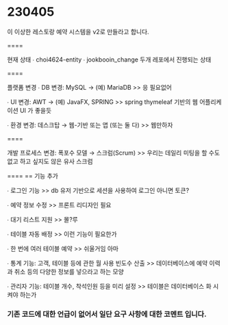 # 230405 

이 이상한 레스토랑 예약 시스템을 v2로 만들라고 합니다. 

====

현재 상태 
 ∙ choi4624-entity 
 ∙ jookbooin_change
두개 레포에서 진행되는 상태 



====

플랫폼 변경
∙ DB 변경: MySQL → (예) MariaDB >> 응 필요없어

∙ UI 변경: AWT → (예) JavaFX, SPRING >>  spring thymeleaf 기반의 웹 어플리케이션 UI 가 좋을듯 

∙ 환경 변경: 데스크탑 → 웹-기반 또는 앱 (또는 둘 다) >> 웹만하자 

====

개발 프로세스 변경: 폭포수 모델 → 스크럼(Scrum) >> 우리는 데일리 미팅을 할 수도 없고 하고 싶지도 않은 유사 스크럼 


====
 == 기능 추가

∙ 로그인 기능 >> db 유저 기반으로 세션을 사용하여 로그인 아니면 토큰? 

∙ 예약 정보 수정 >> 프론트 리디자인 필요 

∙ 대기 리스트 지원 >> 몰?루 

∙ 테이블 자동 배정 >> 이런 기능이 필요한가 

∙ 한 번에 여러 테이블 예약 >> 쉬울거임 아마 

∙ 통계 기능: 고객, 테이블 등에 관한 월 사용 빈도수 산출 >> 데이터베이스에 예약 이력과 취소 등의 다양한 정보를 넣으라고 하는 모양 

∙ 관리자 기능: 테이블 개수, 착석인원 등을 미리 설정 >> 테이블은 데이터베이스 화 시켜야 하는가 


### 기존 코드에 대한 언급이 없어서 일단 요구 사항에 대한 코멘트 입니다. 
